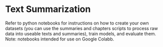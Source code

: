 # Text Summarization
Refer to python notebooks for instructions on how to create your own datasets (you can use the summaries and chapters scripts to process raw data into useable texts and summaries), train models, and evaluate them. Note: notebooks intended for use on Google Colabb.
